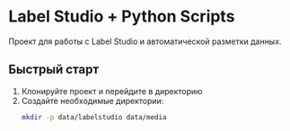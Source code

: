 # Label Studio + Python Scripts

Проект для работы с Label Studio и автоматической разметки данных.

## Быстрый старт

1. Клонируйте проект и перейдите в директорию
2. Создайте необходимые директории:
   ```bash
   mkdir -p data/labelstudio data/media